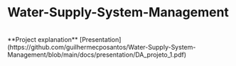 # Water-Supply-System-Management
<br>
**Project explanation** [Presentation](https://github.com/guilhermecposantos/Water-Supply-System-Management/blob/main/docs/presentation/DA_projeto_1.pdf)

